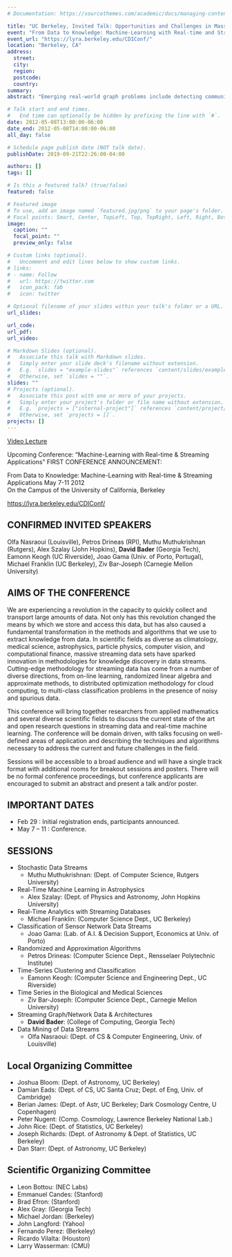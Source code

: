 ```yaml
---
# Documentation: https://sourcethemes.com/academic/docs/managing-content/

title: "UC Berkeley, Invited Talk: Opportunities and Challenges in Massive Data-Intensive Computing"
event: "From Data to Knowledge: Machine-Learning with Real-time and Streaming Applications"
event_url: "https://lyra.berkeley.edu/CDIConf/"
location: "Berkeley, CA"
address:
  street:
  city:
  region:
  postcode:
  country:
summary:
abstract: "Emerging real-world graph problems include detecting community structure in large social networks, improving the resilience of the electric power grid, and detecting and preventing disease in human populations. Unlike traditional applications in computational science and engineering, solving these problems at scale often raises new challenges because of sparsity and the lack of locality in the data, the need for additional research on scalable algorithms and development of frameworks for solving these problems on high performance computers, and the need for improved models that also capture the noise and bias inherent in the torrential data streams. In this talk, the speaker will discuss the opportunities and challenges in massive data-intensive computing for applications in computational biology, genomics, and security. The explosion of real-world graph data poses a substantial challenge: How can we analyze constantly changing streaming graphs with billions of vertices? Our approach leverages fine-grained parallelism, lightweight synchronization, and shared memory, to scale to massive graphs."

# Talk start and end times.
#   End time can optionally be hidden by prefixing the line with `#`.
date: 2012-05-08T13:00:00-06:00
date_end: 2012-05-08T14:00:00-06:00
all_day: false

# Schedule page publish date (NOT talk date).
publishDate: 2019-09-21T22:26:00-04:00

authors: []
tags: []

# Is this a featured talk? (true/false)
featured: false

# Featured image
# To use, add an image named `featured.jpg/png` to your page's folder. 
# Focal points: Smart, Center, TopLeft, Top, TopRight, Left, Right, BottomLeft, Bottom, BottomRight.
image:
  caption: ""
  focal_point: ""
  preview_only: false

# Custom links (optional).
#   Uncomment and edit lines below to show custom links.
# links:
# - name: Follow
#   url: https://twitter.com
#   icon_pack: fab
#   icon: twitter

# Optional filename of your slides within your talk's folder or a URL.
url_slides:

url_code:
url_pdf:
url_video:

# Markdown Slides (optional).
#   Associate this talk with Markdown slides.
#   Simply enter your slide deck's filename without extension.
#   E.g. `slides = "example-slides"` references `content/slides/example-slides.md`.
#   Otherwise, set `slides = ""`.
slides: ""
# Projects (optional).
#   Associate this post with one or more of your projects.
#   Simply enter your project's folder or file name without extension.
#   E.g. `projects = ["internal-project"]` references `content/project/deep-learning/index.md`.
#   Otherwise, set `projects = []`.
projects: []
---
```


[Video Lecture](https://www.youtube.com/watch?v=TSnSnUmO0yY)

Upcoming Conference: “Machine-Learning with Real-time & Streaming Applications”
FIRST CONFERENCE ANNOUNCEMENT:

From Data to Knowledge: Machine-Learning with Real-time & Streaming Applications
May 7-11 2012    
On the Campus of the University of California, Berkeley

https://lyra.berkeley.edu/CDIConf/

## CONFIRMED INVITED SPEAKERS ##

Olfa Nasraoui (Louisville), Petros Drineas (RPI), Muthu Muthukrishnan (Rutgers),
Alex Szalay (John Hopkins), **David Bader** (Georgia Tech),
Eamonn Keogh (UC Riverside), Joao Gama (Univ. of Porto, Portugal),
Michael Franklin (UC Berkeley), Ziv Bar-Joseph (Carnegie Mellon University)

## AIMS OF THE CONFERENCE ##

We are experiencing a revolution in the capacity to quickly collect
and transport large amounts of data. Not only has this revolution
changed the means by which we store and access this data, but has also
caused a fundamental transformation in the methods and algorithms that
we use to extract knowledge from data. In scientific fields as diverse
as climatology, medical science, astrophysics, particle physics,
computer vision, and computational finance, massive streaming data
sets have sparked innovation in methodologies for knowledge discovery
in data streams. Cutting-edge methodology for streaming data has come
from a number of diverse directions, from on-line learning, randomized
linear algebra and approximate methods, to distributed optimization
methodology for cloud computing, to multi-class classification
problems in the presence of noisy and spurious data.

This conference will bring together researchers from applied
mathematics and several diverse scientific fields to discuss the
current state of the art and open research questions in streaming data
and real-time machine learning. The conference will be domain driven,
with talks focusing on well-defined areas of application and
describing the techniques and algorithms necessary to address the
current and future challenges in the field.

Sessions will be accessible to a broad audience and will have a single
track format with additional rooms for breakout sessions and posters.
There will be no formal conference proceedings, but conference
applicants are encouraged to submit an abstract and present a talk
and/or poster.

## IMPORTANT DATES ##

* Feb 29     : Initial registration ends, participants announced.
* May 7 – 11 : Conference.

## SESSIONS ##

* Stochastic Data Streams
    * Muthu Muthukrishnan: (Dept. of Computer Science, Rutgers University)
* Real-Time Machine Learning in Astrophysics
    *  Alex Szalay:      (Dept. of Physics and Astronomy, John Hopkins University)
* Real-Time Analytics with Streaming Databases
    *  Michael Franklin: (Computer Science Dept., UC Berkeley)
* Classification of Sensor Network Data Streams
    *  Joao Gama:    (Lab. of A.I. & Decision Support, Economics at Univ. of Porto)
* Randomized and Approximation Algorithms
    *  Petros Drineas:   (Computer Science Dept., Rensselaer Polytechnic Institute)
* Time-Series Clustering and Classification
    *  Eamonn Keogh:     (Computer Science and Engineering Dept., UC Riverside)
* Time Series in the Biological and Medical Sciences
    *  Ziv Bar-Joseph:   (Computer Science Dept., Carnegie Mellon University)
* Streaming Graph/Network Data & Architectures
    *  **David Bader**:      (College of Computing, Georgia Tech)
* Data Mining of Data Streams
    *  Olfa Nasraoui:    (Dept. of CS & Computer Engineering, Univ. of Louisville)

## Local Organizing Committee ##

* Joshua Bloom: (Dept. of Astronomy, UC Berkeley)
* Damian Eads:  (Dept. of CS, UC Santa Cruz; Dept. of Eng, Univ. of Cambridge)
* Berian James: (Dept. of Astr, UC Berkeley; Dark Cosmology Centre, U Copenhagen)
* Peter Nugent: (Comp. Cosmology, Lawrence Berkeley National Lab.)
* John Rice:    (Dept. of Statistics, UC Berkeley)
* Joseph Richards: (Dept. of Astronomy & Dept. of Statistics, UC Berkeley)
* Dan Starr:    (Dept. of Astronomy, UC Berkeley)

## Scientific Organizing Committee ##

* Leon Bottou:     (NEC Labs)
* Emmanuel Candes: (Stanford)
* Brad Efron:      (Stanford)
* Alex Gray:       (Georgia Tech)
* Michael Jordan:  (Berkeley)
* John Langford:   (Yahoo)
* Fernando Perez:  (Berkeley)
* Ricardo Vilalta: (Houston)
* Larry Wasserman: (CMU)

